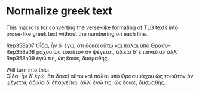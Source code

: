 # Normalize greek text

This macro is for converting the verse-like formating of TLG texts into prose-like greek text without the numbering on each line.

Rep358a07 Οἶδα, ἦν δ᾽ ἐγώ, ὅτι δοκεῖ οὕτω καὶ πάλαι ὑπὸ Θρασυ–  
Rep358a08 μάχου ὡς τοιοῦτον ὂν ψέγεται, ἀδικία δ᾽ ἐπαινεῖται· ἀλλ᾽  
Rep358a09 ἐγώ τις, ὡς ἔοικε, δυσμαθής.  

Will turn into this:  
Οἶδα, ἦν δ᾽ ἐγώ, ὅτι δοκεῖ οὕτω καὶ πάλαι ὑπὸ Θρασυμάχου ὡς τοιοῦτον ὂν ψέγεται, ἀδικία δ᾽ ἐπαινεῖται· ἀλλ᾽ ἐγώ τις, ὡς ἔοικε, δυσμαθής. 
